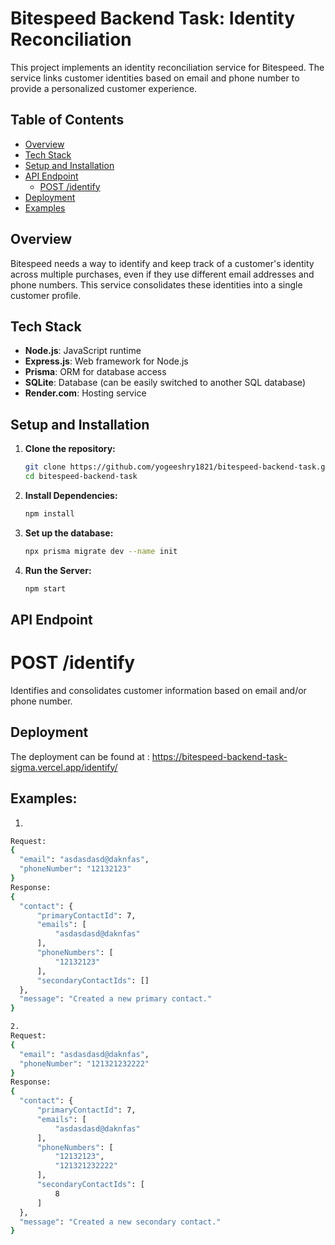 # Bitespeed Backend Task: Identity Reconciliation

This project implements an identity reconciliation service for Bitespeed. The service links customer identities based on email and phone number to provide a personalized customer experience.

## Table of Contents

- [Overview](#overview)
- [Tech Stack](#tech-stack)
- [Setup and Installation](#setup-and-installation)
- [API Endpoint](#api-endpoint)
  - [POST /identify](#post-identify)
- [Deployment](#deployment)
- [Examples](#examples)

## Overview

Bitespeed needs a way to identify and keep track of a customer's identity across multiple purchases, even if they use different email addresses and phone numbers. This service consolidates these identities into a single customer profile.

## Tech Stack

- **Node.js**: JavaScript runtime
- **Express.js**: Web framework for Node.js
- **Prisma**: ORM for database access
- **SQLite**: Database (can be easily switched to another SQL database)
- **Render.com**: Hosting service

## Setup and Installation

1. **Clone the repository:**

   ```sh
   git clone https://github.com/yogeeshry1821/bitespeed-backend-task.git
   cd bitespeed-backend-task

2. **Install Dependencies:**
    ```sh
    npm install

3. **Set up the database:**
    ```sh 
    npx prisma migrate dev --name init

4. **Run the Server:**
    ```sh
    npm start
## API Endpoint
# POST /identify

Identifies and consolidates customer information based on email and/or phone number.
## Deployment
The deployment can be found at : https://bitespeed-backend-task-sigma.vercel.app/identify/
## Examples:
1.
  ```sh
Request:
{
	"email": "asdasdasd@daknfas",
	"phoneNumber": "12132123"
}
Response:
{
    "contact": {
        "primaryContactId": 7,
        "emails": [
            "asdasdasd@daknfas"
        ],
        "phoneNumbers": [
            "12132123"
        ],
        "secondaryContactIds": []
    },
    "message": "Created a new primary contact."
}

2.
Request:
{
	"email": "asdasdasd@daknfas",
	"phoneNumber": "121321232222"
}
Response:
{
    "contact": {
        "primaryContactId": 7,
        "emails": [
            "asdasdasd@daknfas"
        ],
        "phoneNumbers": [
            "12132123",
            "121321232222"
        ],
        "secondaryContactIds": [
            8
        ]
    },
    "message": "Created a new secondary contact."
}
